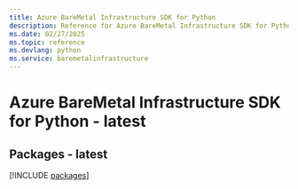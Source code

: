 ```yaml
---
title: Azure BareMetal Infrastructure SDK for Python
description: Reference for Azure BareMetal Infrastructure SDK for Python
ms.date: 02/27/2025
ms.topic: reference
ms.devlang: python
ms.service: baremetalinfrastructure
---
```

# Azure BareMetal Infrastructure SDK for Python - latest
## Packages - latest
[!INCLUDE [packages](baremetal-infrastructure-index.md)]